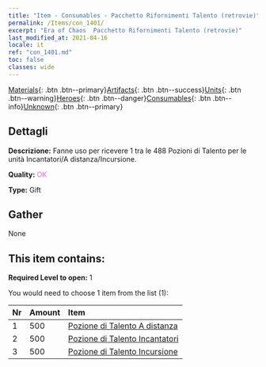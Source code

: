```yaml
---
title: "Item - Consumables - Pacchetto Rifornimenti Talento (retrovie)"
permalink: /Items/con_1401/
excerpt: "Era of Chaos  Pacchetto Rifornimenti Talento (retrovie)"
last_modified_at: 2021-04-16
locale: it
ref: "con_1401.md"
toc: false
classes: wide
---
```

 [Materials](/it/Items/){: .btn .btn--primary}[Artifacts](/it/Items/Artifacts/){: .btn .btn--success}[Units](/it/Items/Units/){: .btn .btn--warning}[Heroes](/it/Items/Heroes/){: .btn .btn--danger}[Consumables](/it/Items/Consumables/){: .btn .btn--info}[Unknown](/it/Items/Unknown/){: .btn .btn--primary}

## Dettagli
 **Descrizione:** Fanne uso per ricevere 1 tra le 488 Pozioni di Talento per le unità Incantatori/A distanza/Incursione.

 **Quality:** <span style="color: #DA70D6">OK</span>

 **Type:** Gift

## Gather

  None

## This item contains:

 **Required Level to open:** 1

 You would need to choose 1 item from the list (1):

  | Nr | Amount |     Item    |
  |:---|:-------|:------------|
  | 1 | 500 | [Pozione di Talento A distanza](/it/Items/con_789/) |  | 
  | 2 | 500 | [Pozione di Talento Incantatori](/it/Items/con_790/) |  | 
  | 3 | 500 | [Pozione di Talento Incursione](/it/Items/con_788/) |  | 
